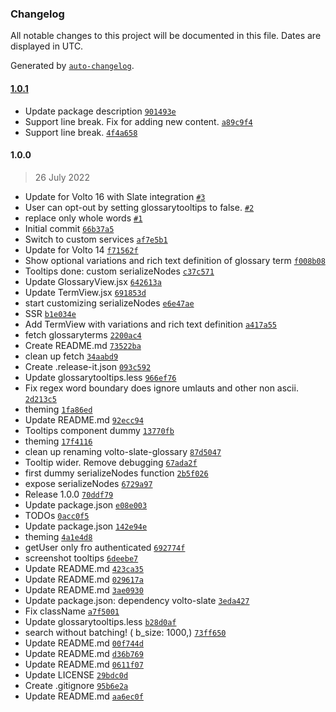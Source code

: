 ### Changelog

All notable changes to this project will be documented in this file. Dates are displayed in UTC.

Generated by [`auto-changelog`](https://github.com/CookPete/auto-changelog).

#### [1.0.1](https://github.com/rohberg/volto-slate-glossary/compare/1.0.0...1.0.1)

- Update package description [`901493e`](https://github.com/rohberg/volto-slate-glossary/commit/901493e077cffba19f1dcbe5c6276d184bfdf09f)
- Support line break. Fix for adding new content. [`a89c9f4`](https://github.com/rohberg/volto-slate-glossary/commit/a89c9f45515bb73b034ece8c4cd5215a2a0619c4)
- Support line break. [`4f4a658`](https://github.com/rohberg/volto-slate-glossary/commit/4f4a658e4835d45a19b66a2aecdbc5f606bee68e)

#### 1.0.0

> 26 July 2022

- Update for Volto 16 with Slate integration [`#3`](https://github.com/rohberg/volto-slate-glossary/pull/3)
- User can opt-out by setting glossarytooltips to false. [`#2`](https://github.com/rohberg/volto-slate-glossary/pull/2)
- replace only whole words [`#1`](https://github.com/rohberg/volto-slate-glossary/pull/1)
- Initial commit [`66b37a5`](https://github.com/rohberg/volto-slate-glossary/commit/66b37a5d02e72c2f6c05f2d227a1307f034ed09d)
- Switch to custom services [`af7e5b1`](https://github.com/rohberg/volto-slate-glossary/commit/af7e5b104143356f603b9e16cf426fdb345d1f25)
- Update for Volto 14 [`f71562f`](https://github.com/rohberg/volto-slate-glossary/commit/f71562f4fd2734f9c7f4527234f3fc4acb826abd)
- Show optional variations and rich text definition of glossary term [`f008b08`](https://github.com/rohberg/volto-slate-glossary/commit/f008b08f612f180c90151393ece45704b6be226f)
- Tooltips done: custom serializeNodes [`c37c571`](https://github.com/rohberg/volto-slate-glossary/commit/c37c57172c24be34153c230b9d9dc1658c906467)
- Update GlossaryView.jsx [`642613a`](https://github.com/rohberg/volto-slate-glossary/commit/642613ad1d65e03b9fe13fdf73c15423dd708bbb)
- Update TermView.jsx [`691853d`](https://github.com/rohberg/volto-slate-glossary/commit/691853d72e43fbf20e1d9b37409162b36673b5a4)
- start customizing serializeNodes [`e6e47ae`](https://github.com/rohberg/volto-slate-glossary/commit/e6e47ae8a8bf49abaca79cd1fcd4338a6ff4208e)
- SSR [`b1e034e`](https://github.com/rohberg/volto-slate-glossary/commit/b1e034ec5d408207bddc0eefb71f323336cd9d5c)
- Add TermView with variations and rich text definition [`a417a55`](https://github.com/rohberg/volto-slate-glossary/commit/a417a55092da059665e7e5c2f277413daf7fcee8)
- fetch glossaryterms [`2200ac4`](https://github.com/rohberg/volto-slate-glossary/commit/2200ac4fad84f9b2264dcdb6c9d8f27b8c5a581e)
- Create README.md [`73522ba`](https://github.com/rohberg/volto-slate-glossary/commit/73522ba06fb9a2ec09f5bee03941c27638c060b3)
- clean up fetch [`34aabd9`](https://github.com/rohberg/volto-slate-glossary/commit/34aabd9567e599befac0c504f948b5e14eb1b5be)
- Create .release-it.json [`093c592`](https://github.com/rohberg/volto-slate-glossary/commit/093c5927a48ecc69b47d42463a92b1155f7b2cba)
- Update glossarytooltips.less [`966ef76`](https://github.com/rohberg/volto-slate-glossary/commit/966ef76a319f89706bd81ef7f83e1d1899cd7931)
- Fix regex word boundary does ignore umlauts and other non ascii. [`2d213c5`](https://github.com/rohberg/volto-slate-glossary/commit/2d213c54c39d6c48bd4df4ec57a054f6a442e5b9)
- theming [`1fa86ed`](https://github.com/rohberg/volto-slate-glossary/commit/1fa86ed6c1c4d5b47f3629657718f208559ef92b)
- Update README.md [`92ecc94`](https://github.com/rohberg/volto-slate-glossary/commit/92ecc9493994d31999f399509dd28c5cef7636ab)
- Tooltips component dummy [`13770fb`](https://github.com/rohberg/volto-slate-glossary/commit/13770fb17f2e750e216db10f787a282451af7de2)
- theming [`17f4116`](https://github.com/rohberg/volto-slate-glossary/commit/17f4116b406024bba6b938d2bf83071742f23122)
- clean up renaming volto-slate-glossary [`87d5047`](https://github.com/rohberg/volto-slate-glossary/commit/87d50476683bc0c255bc8ca9dcf6fc705ca34a7a)
- Tooltip wider. Remove debugging [`67ada2f`](https://github.com/rohberg/volto-slate-glossary/commit/67ada2f0e5c53e5df274a81df4cdd52798ab0212)
- first dummy serializeNodes function [`2b5f026`](https://github.com/rohberg/volto-slate-glossary/commit/2b5f02634a406b1d86ef09aece1d005dcdefe88f)
- expose serializeNodes [`6729a97`](https://github.com/rohberg/volto-slate-glossary/commit/6729a97452c94692232e792a15d35fea2a398571)
- Release 1.0.0 [`70ddf79`](https://github.com/rohberg/volto-slate-glossary/commit/70ddf792b376c1a21942f779654b99e5daad609e)
- Update package.json [`e08e003`](https://github.com/rohberg/volto-slate-glossary/commit/e08e00322b813b5fd60a5802de96ca6b789deea8)
- TODOs [`0acc0f5`](https://github.com/rohberg/volto-slate-glossary/commit/0acc0f5572e90051ce7bc0977606e105bd8485ab)
- Update package.json [`142e94e`](https://github.com/rohberg/volto-slate-glossary/commit/142e94e26fa0c2b2b9d110799a66aebb5b449788)
- theming [`4a1e4d8`](https://github.com/rohberg/volto-slate-glossary/commit/4a1e4d813b42c45d4dd79860d445b9a520507560)
- getUser only fro authenticated [`692774f`](https://github.com/rohberg/volto-slate-glossary/commit/692774f5e2710730413bc9e36b7f6f1d37f67be8)
- screenshot tooltips [`6deebe7`](https://github.com/rohberg/volto-slate-glossary/commit/6deebe7ecfa5a6265e2ead8f5902cfd2243329ca)
- Update README.md [`423ca35`](https://github.com/rohberg/volto-slate-glossary/commit/423ca35e5c8cdb00b5ffc8c0e489884ecdeab95c)
- Update README.md [`029617a`](https://github.com/rohberg/volto-slate-glossary/commit/029617a65f6421fa368a0e1f55d96c9e5fe5d299)
- Update README.md [`3ae0930`](https://github.com/rohberg/volto-slate-glossary/commit/3ae0930f1db23a763275b568ebeaa6cdf8191de4)
- Update package.json: dependency volto-slate [`3eda427`](https://github.com/rohberg/volto-slate-glossary/commit/3eda42770d6c822c98d4357c4f6de4554996466b)
- Fix className [`a7f5001`](https://github.com/rohberg/volto-slate-glossary/commit/a7f50012218f11e945bbc88cfe07550136b4432a)
- Update glossarytooltips.less [`b28d0af`](https://github.com/rohberg/volto-slate-glossary/commit/b28d0afdc5dde3167590dd7f8ab81406ae15473e)
- search without batching! ( b_size: 1000,) [`73ff650`](https://github.com/rohberg/volto-slate-glossary/commit/73ff650948520adc75d18850011d550ffe4cf538)
- Update README.md [`00f744d`](https://github.com/rohberg/volto-slate-glossary/commit/00f744d19e34e76fbe45f9c8f2746edeccb6d278)
- Update README.md [`d36b769`](https://github.com/rohberg/volto-slate-glossary/commit/d36b7695f17b5bdf6f3711b4b1c52a1bcb6db851)
- Update README.md [`0611f07`](https://github.com/rohberg/volto-slate-glossary/commit/0611f075ac7e9d2d9452949fd944d8f16ceb6b32)
- Update LICENSE [`29bdc0d`](https://github.com/rohberg/volto-slate-glossary/commit/29bdc0d32d7b149c99c0b02e68d7cfb2ea4b37c0)
- Create .gitignore [`95b6e2a`](https://github.com/rohberg/volto-slate-glossary/commit/95b6e2af8cd3dff10f04348fccb055cc8ce12d27)
- Update README.md [`aa6ec0f`](https://github.com/rohberg/volto-slate-glossary/commit/aa6ec0f6bb33fa6fc8b1f39028be03902c8538dd)
